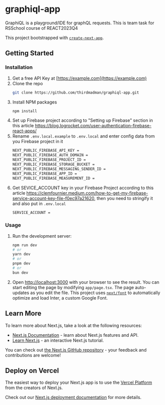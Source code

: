 # graphiql-app

GraphiQL is a playground/IDE for graphQL requests. This is team task for RSSchool course of REACT2023Q4

This project bootstrapped with [`create-next-app`](https://github.com/vercel/next.js/tree/canary/packages/create-next-app).

## Getting Started

### Installation

1. Get a free API Key at [https://example.com](https://example.com)
2. Clone the repo
    ```sh
    git clone https://github.com/thirdmadman/graphiql-app.git
    ```
3. Install NPM packages
    ```sh
    npm install
    ```
4. Set up Firebase project according to "Setting up Firebase" section in this article https://blog.logrocket.com/user-authentication-firebase-react-apps/
5. Rename `.env.local.example` to `.env.local` and enter config data from you Firebase project in it
    ```sh
    NEXT_PUBLIC_FIREBASE_API_KEY =
    NEXT_PUBLIC_FIREBASE_AUTH_DOMAIN =
    NEXT_PUBLIC_FIREBASE_PROJECT_ID =
    NEXT_PUBLIC_FIREBASE_STORAGE_BUCKET = 
    NEXT_PUBLIC_FIREBASE_MESSAGING_SENDER_ID =
    NEXT_PUBLIC_FIREBASE_APP_ID =
    NEXT_PUBLIC_FIREBASE_MEASUREMENT_ID =
    ```
5. Get SEVICE_ACCOUNT key in your Firebase Project according to this article https://clemfournier.medium.com/how-to-get-my-firebase-service-account-key-file-f0ec97a21620, then you need to stringify it and also put in `.env.local`
    ```sh
    SERVICE_ACCOUNT =
    ```

### Usage
1. Run the development server:
    ```sh
    npm run dev
    # or
    yarn dev
    # or
    pnpm dev
    # or
    bun dev
    ```
2. Open [http://localhost:3000](http://localhost:3000) with your browser to see the result. You can start editing the page by   modifying `app/page.tsx`. The page auto-updates as you edit the file. This project uses [`next/font`](https://nextjs.org/docs/basic-features/font-optimization) to automatically optimize and load Inter, a custom Google Font.

## Learn More

To learn more about Next.js, take a look at the following resources:

- [Next.js Documentation](https://nextjs.org/docs) - learn about Next.js features and API.
- [Learn Next.js](https://nextjs.org/learn) - an interactive Next.js tutorial.

You can check out [the Next.js GitHub repository](https://github.com/vercel/next.js/) - your feedback and contributions are welcome!

## Deploy on Vercel

The easiest way to deploy your Next.js app is to use the [Vercel Platform](https://vercel.com/new?utm_medium=default-template&filter=next.js&utm_source=create-next-app&utm_campaign=create-next-app-readme) from the creators of Next.js.

Check out our [Next.js deployment documentation](https://nextjs.org/docs/deployment) for more details.
